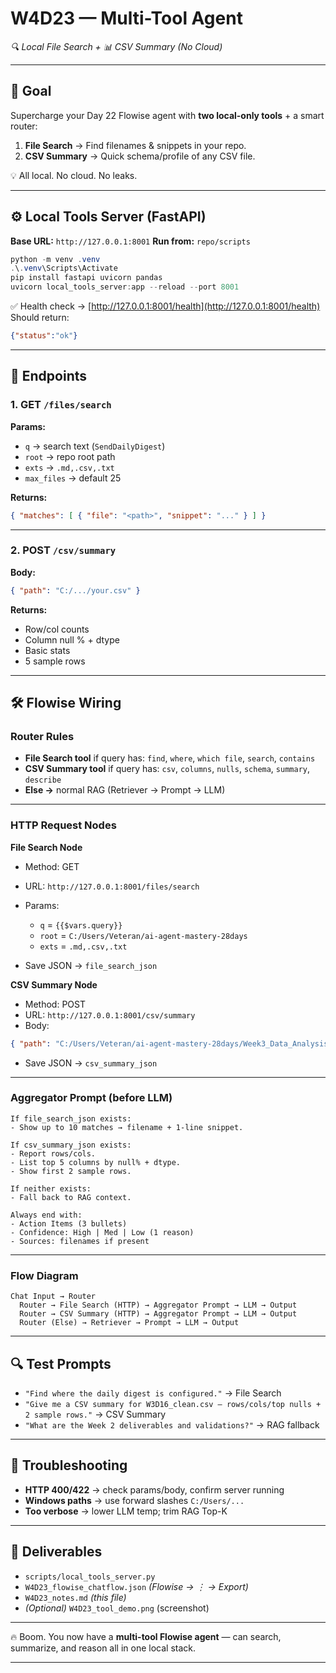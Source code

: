# **W4D23 — Multi-Tool Agent**

*🔍 Local File Search + 📊 CSV Summary (No Cloud)*

---

## 🎯 Goal

Supercharge your Day 22 Flowise agent with **two local-only tools** + a smart router:

1. **File Search** → Find filenames & snippets in your repo.
2. **CSV Summary** → Quick schema/profile of any CSV file.

💡 All local. No cloud. No leaks.

---

## ⚙️ Local Tools Server (FastAPI)

**Base URL:** `http://127.0.0.1:8001`
**Run from:** `repo/scripts`

```powershell
python -m venv .venv
.\.venv\Scripts\Activate
pip install fastapi uvicorn pandas
uvicorn local_tools_server:app --reload --port 8001
```

✅ Health check → [http://127.0.0.1:8001/health](http://127.0.0.1:8001/health)
Should return:

```json
{"status":"ok"}
```

---

## 🔌 Endpoints

### 1. GET `/files/search`

**Params:**

* `q` → search text (`SendDailyDigest`)
* `root` → repo root path
* `exts` → `.md,.csv,.txt`
* `max_files` → default 25

**Returns:**

```json
{ "matches": [ { "file": "<path>", "snippet": "..." } ] }
```

---

### 2. POST `/csv/summary`

**Body:**

```json
{ "path": "C:/.../your.csv" }
```

**Returns:**

* Row/col counts
* Column null % + dtype
* Basic stats
* 5 sample rows

---

## 🛠 Flowise Wiring

### Router Rules

* **File Search tool** if query has:
  `find`, `where`, `which file`, `search`, `contains`
* **CSV Summary tool** if query has:
  `csv`, `columns`, `nulls`, `schema`, `summary`, `describe`
* **Else →** normal RAG (Retriever → Prompt → LLM)

---

### HTTP Request Nodes

**File Search Node**

* Method: GET
* URL: `http://127.0.0.1:8001/files/search`
* Params:

  * `q` = `{{$vars.query}}`
  * `root` = `C:/Users/Veteran/ai-agent-mastery-28days`
  * `exts` = `.md,.csv,.txt`
* Save JSON → `file_search_json`

**CSV Summary Node**

* Method: POST
* URL: `http://127.0.0.1:8001/csv/summary`
* Body:

```json
{ "path": "C:/Users/Veteran/ai-agent-mastery-28days/Week3_Data_Analysis_Agents/Day16/W3D16_clean.csv" }
```

* Save JSON → `csv_summary_json`

---

### Aggregator Prompt (before LLM)

```
If file_search_json exists:
- Show up to 10 matches → filename + 1-line snippet.

If csv_summary_json exists:
- Report rows/cols.
- List top 5 columns by null% + dtype.
- Show first 2 sample rows.

If neither exists:
- Fall back to RAG context.

Always end with:
- Action Items (3 bullets)
- Confidence: High | Med | Low (1 reason)
- Sources: filenames if present
```

---

### Flow Diagram

```
Chat Input → Router
  Router → File Search (HTTP) → Aggregator Prompt → LLM → Output
  Router → CSV Summary (HTTP) → Aggregator Prompt → LLM → Output
  Router (Else) → Retriever → Prompt → LLM → Output
```

---

## 🔍 Test Prompts

* `"Find where the daily digest is configured."` → File Search
* `"Give me a CSV summary for W3D16_clean.csv — rows/cols/top nulls + 2 sample rows."` → CSV Summary
* `"What are the Week 2 deliverables and validations?"` → RAG fallback

---

## 🧠 Troubleshooting

* **HTTP 400/422** → check params/body, confirm server running
* **Windows paths** → use forward slashes `C:/Users/...`
* **Too verbose** → lower LLM temp; trim RAG Top-K

---

## 📂 Deliverables

* `scripts/local_tools_server.py`
* `W4D23_flowise_chatflow.json` *(Flowise → ⋮ → Export)*
* `W4D23_notes.md` *(this file)*
* *(Optional)* `W4D23_tool_demo.png` (screenshot)

---

🔥 Boom. You now have a **multi-tool Flowise agent** — can search, summarize, and reason all in one local stack.

---

